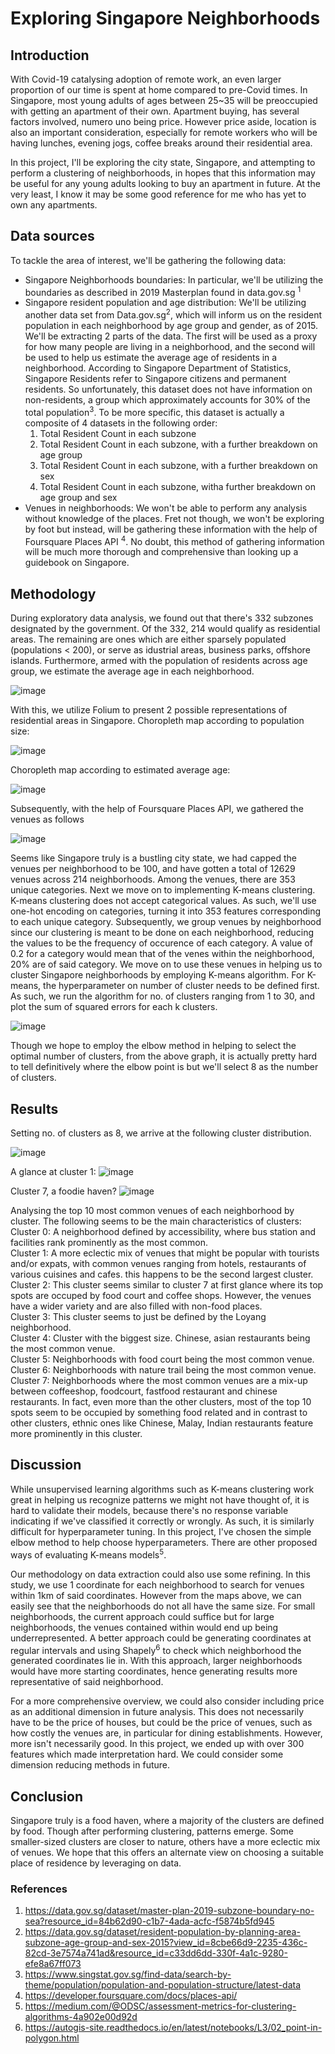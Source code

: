 # Exploring Singapore Neighborhoods

## Introduction
With Covid-19 catalysing adoption of remote work, an even larger proportion of our time is spent at home compared to pre-Covid times. In Singapore, most young adults of ages between 25~35 will be preoccupied with getting an apartment of their own. Apartment buying, has several factors involved, numero uno being price. However price aside, location is also an important consideration, especially for remote workers who will be having lunches, evening jogs, coffee breaks around their residential area.

In this project, I'll be exploring the city state, Singapore, and attempting to perform a clustering of neighborhoods, in hopes that this information may be useful for any young adults looking to buy an apartment in future. At the very least, I know it may be some good reference for me who has yet to own any apartments.

## Data sources
To tackle the area of interest, we'll be gathering the following data:
* Singapore Neighborhoods boundaries: In particular, we'll be utilizing the boundaries as described in 2019 Masterplan found in data.gov.sg <sup>1</sup>
* Singapore resident population and age distribution: We'll be utilizing another data set from Data.gov.sg<sup>2</sup>, which will inform us on the resident population in each neighborhood by age group and gender, as of 2015. We'll be extracting 2 parts of the data. The first will be used as a proxy for how many people are living in a neighborhood, and the second will be used to help us estimate the average age of residents in a neighborhood. According to Singapore Department of Statistics, Singapore Residents refer to Singapore citizens and permanent residents. So unfortunately, this dataset does not have information on non-residents, a group which approximately accounts for 30% of the total population<sup>3</sup>. To be more specific, this dataset is actually a composite of 4 datasets in the following order:
  <ol>
  <li>Total Resident Count in each subzone</li>
  <li>Total Resident Count in each subzone, with a further breakdown on age group</li>
  <li>Total Resident Count in each subzone, with a further breakdown on sex</li>
  <li>Total Resident Count in each subzone, witha further breakdown on age group and sex</li>
  </ol>
* Venues in neighborhoods: We won't be able to perform any analysis without knowledge of the places. Fret not though, we won't be exploring by foot but instead, will be gathering these information with the help of Foursquare Places API <sup>4</sup>. No doubt, this method of gathering information will be much more thorough and comprehensive than looking up a guidebook on Singapore.

## Methodology
During exploratory data analysis, we found out that there's 332 subzones designated by the government. Of the 332, 214 would qualify as residential areas. The remaining are ones which are either sparsely populated (populations < 200), or serve as idustrial areas, business parks, offshore islands. Furthermore, armed with the population of residents across age group, we estimate the average age in each neighborhood. 

![image](https://user-images.githubusercontent.com/65491089/123555900-14a2c580-d7bb-11eb-91e8-609432876ba0.png)

With this, we utilize Folium to present 2 possible representations of residential areas in Singapore. Choropleth map according to population size: 

![image](https://user-images.githubusercontent.com/65491089/123555918-3308c100-d7bb-11eb-9070-183da13a4372.png)

Choropleth map according to estimated average age: 

![image](https://user-images.githubusercontent.com/65491089/123555925-3d2abf80-d7bb-11eb-960c-b5fe355a481f.png)

Subsequently, with the help of Foursquare Places API, we gathered the venues as follows 

![image](https://user-images.githubusercontent.com/65491089/123555943-53388000-d7bb-11eb-91d3-cee3a342bf94.png)

Seems like Singapore truly is a bustling city state, we had capped the venues per neighborhood to be 100, and have gotten a total of 12629 venues across 214 neighborhoods. Among the venues, there are 353 unique categories. Next we move on to implementing K-means clustering. K-means clustering does not accept categorical values. As such, we'll use one-hot encoding on categories, turning it into 353 features corresponding to each unique category. Subsequently, we group venues by neighborhood since our clustering is meant to be done on each neighborhood, reducing the values to be the frequency of occurence of each category. A value of 0.2 for a category would mean that of the venes within the neighborhood, 20% are of said category.
We move on to use these venues in helping us to cluster Singapore neighborhoods by employing K-means algorithm. For K-means, the hyperparameter on number of cluster needs to be defined first. As such, we run the algorithm for no. of clusters ranging from 1 to 30, and plot the sum of squared errors for each k clusters.

![image](https://user-images.githubusercontent.com/65491089/123555950-5fbcd880-d7bb-11eb-8e6e-343f0bfc135d.png)

Though we hope to employ the elbow method in helping to select the optimal number of clusters, from the above graph, it is actually pretty hard to tell definitively where the elbow point is but we'll select 8 as the number of clusters.

## Results
Setting no. of clusters as 8, we arrive at the following cluster distribution.

![image](https://user-images.githubusercontent.com/65491089/123555963-6e0af480-d7bb-11eb-85b8-acdab4dd184c.png)

A glance at cluster 1:
![image](https://user-images.githubusercontent.com/65491089/123555976-7c591080-d7bb-11eb-8897-a8b0f7df5bd1.png)

Cluster 7, a foodie haven?
![image](https://user-images.githubusercontent.com/65491089/123555873-f210ac80-d7ba-11eb-954d-4ffcb20dc099.png)

Analysing the top 10 most common venues of each neighborhood by cluster. The following seems to be the main characteristics of clusters:<br>
Cluster 0: A neighborhood defined by accessibility, where bus station and facilities rank prominently as the most common.<br>
Cluster 1: A more eclectic mix of venues that might be popular with tourists and/or expats, with common venues ranging from hotels, restaurants of various cuisines and cafes. this happens to be the second largest cluster.<br>
Cluster 2: This cluster seems similar to cluster 7 at first glance where its top spots are occuped by food court and coffee shops. However, the venues have a wider variety and are also filled with non-food places.<br>
Cluster 3: This cluster seems to just be defined by the Loyang neighborhood.<br>
Cluster 4: Cluster with the biggest size. Chinese, asian restaurants being the most common venue.<br>
Cluster 5: Neighborhoods with food court being the most common venue.<br>
Cluster 6: Neighborhoods with nature trail being the most common venue.<br>
Cluster 7: Neighborhoods where the most common venues are a mix-up between coffeeshop, foodcourt, fastfood restaurant and chinese restaurants. In fact, even more than the other clusters, most of the top 10 spots seem to be occupied by something food related and in contrast to other clusters, ethnic ones like Chinese, Malay, Indian restaurants feature more prominently in this cluster.<br>

## Discussion
While unsupervised learning algorithms such as K-means clustering work great in helping us recognize patterns we might not have thought of, it is hard to validate their models, because there's no response variable indicating if we've classified it correctly or wrongly. As such, it is similarly difficult for hyperparameter tuning. In this project, I've chosen the simple elbow method to help choose hyperparameters. There are other proposed ways of evaluating K-means models<sup>5</sup>.

Our methodology on data extraction could also use some refining. In this study, we use 1 coordinate for each neighborhood to search for venues within 1km of said coordinates. However from the maps above, we can easily see that the neighborhoods do not all have the same size. For small neighborhoods, the current approach could suffice but for large neighborhoods, the venues contained within would end up being underrepresented. A better approach could be generating coordinates at regular intervals and using Shapely<sup>6</sup> to check which neighborhood the generated coordinates lie in. With this approach, larger neighborhoods would have more starting coordinates, hence generating results more representative of said neighborhood.

For a more comprehensive overview, we could also consider including price as an additional dimension in future analysis. This does not necessarily have to be the price of houses, but could be the price of venues, such as how costly the venues are, in particular for dining establishments. However, more isn't necessarily good. In this project, we ended up with over 300 features which made interpretation hard. We could consider some dimension reducing methods in future.

## Conclusion
Singapore truly is a food haven, where a majority of the clusters are defined by food. Though after performing clustering, patterns emerge. Some smaller-sized clusters are closer to nature, others have a more eclectic mix of venues. We hope that this offers an alternate view on choosing a suitable place of residence by leveraging on data.

### References
1. https://data.gov.sg/dataset/master-plan-2019-subzone-boundary-no-sea?resource_id=84b62d90-c1b7-4ada-acfc-f5874b5fd945
2. https://data.gov.sg/dataset/resident-population-by-planning-area-subzone-age-group-and-sex-2015?view_id=8cbe66d9-2235-436c-82cd-3e7574a741ad&resource_id=c33dd6dd-330f-4a1c-9280-efe8a67ff073
3. https://www.singstat.gov.sg/find-data/search-by-theme/population/population-and-population-structure/latest-data
4. https://developer.foursquare.com/docs/places-api/
5. https://medium.com/@ODSC/assessment-metrics-for-clustering-algorithms-4a902e00d92d
6. https://autogis-site.readthedocs.io/en/latest/notebooks/L3/02_point-in-polygon.html

